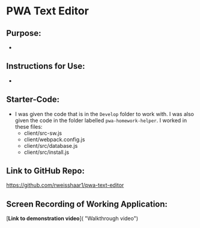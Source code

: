 # PWA Text Editor

## Purpose:
- 

## Instructions for Use:
- 

## Starter-Code:
- I was given the code that is in the `Develop` folder to work with. I was also given the code in the folder labelled `pwa-homework-helper`. I worked in these files:
  - client/src-sw.js
  - client/webpack.config.js
  - client/src/database.js
  - client/src/install.js

## Link to GitHub Repo:
https://github.com/rweisshaar1/pwa-text-editor

## Screen Recording of Working Application:
[**Link to demonstration video**]( "Walkthrough video")